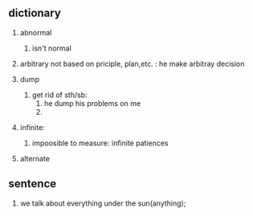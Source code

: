 ## dictionary

1. abnormal
   1. isn't normal
2. arbitrary
    not based on priciple, plan,etc. : he make arbitray decision

3. dump
   1. get rid of sth/sb:
        1. he dump his problems on me
        2.
4. infinite:
   1. impoosible to measure: infinite patiences

5. alternate

## sentence

1. we talk about everything under the sun(anything);
